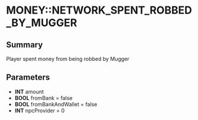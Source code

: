 # MONEY::NETWORK_SPENT_ROBBED_BY_MUGGER

## Summary
Player spent money from being robbed by Mugger

## Parameters
* **INT** amount
* **BOOL** fromBank = false
* **BOOL** fromBankAndWallet = false
* **INT** npcProvider = 0